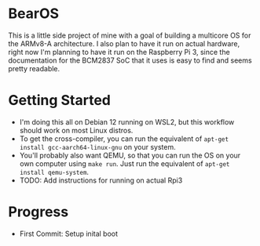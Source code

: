 # BearOS
This is a little side project of mine with a goal of building a multicore OS for the ARMv8-A architecture. I also plan to have it run on actual hardware, right now I'm planning to have it run on the Raspberry Pi 3, since the documentation for the BCM2837 SoC that it uses is easy to find and seems pretty readable.

# Getting Started

- I'm doing this all on Debian 12 running on WSL2, but this workflow should work on most Linux distros.
- To get the cross-compiler, you can run the equivalent of `apt-get install gcc-aarch64-linux-gnu` on your system.
- You'll probably also want QEMU, so that you can run the OS on your own computer using `make run`. Just run the equivalent of `apt-get install qemu-system`.
- TODO: Add instructions for running on actual Rpi3

# Progress
- First Commit: Setup inital boot 
